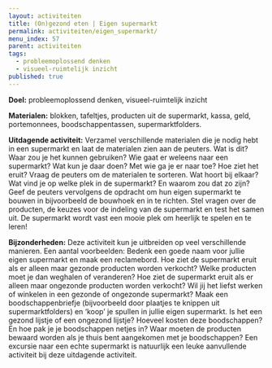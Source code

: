 ```yaml
---
layout: activiteiten
title: (On)gezond eten | Eigen supermarkt
permalink: activiteiten/eigen_supermarkt/
menu_index: 57
parent: activiteiten
tags:
  - probleemoplossend denken
  - visueel-ruimtelijk inzicht 
published: true
---
```


**Doel:** probleemoplossend denken, visueel-ruimtelijk inzicht 

<p style="margin-top: 10px;"/>

**Materialen:** blokken, tafeltjes, producten uit de supermarkt, kassa, geld, portemonnees, boodschappentassen, supermarktfolders.

<p style="margin-top: 10px;"/>

**Uitdagende activiteit:** Verzamel verschillende materialen die je nodig hebt in een supermarkt en laat de materialen zien aan de peuters. Wat is dit? Waar zou je het kunnen gebruiken? Wie gaat er weleens naar een supermarkt? Wat kun je daar doen? Met wie ga je er naar toe? Hoe ziet het eruit? Vraag de peuters om de materialen te sorteren. Wat hoort bij elkaar? Wat vind je op welke plek in de supermarkt? En waarom zou dat zo zijn? Geef de peuters vervolgens de opdracht om hun eigen supermarkt te bouwen in bijvoorbeeld de bouwhoek en in te richten. Stel vragen over de producten, de keuzes voor de indeling van de supermarkt en test het samen uit. De supermarkt wordt vast een mooie plek om heerlijk te spelen en te leren!

<p style="margin-top: 10px;"/>

**Bijzonderheden:** Deze activiteit kun je uitbreiden op veel verschillende manieren. Een aantal voorbeelden: Bedenk een goede naam voor jullie eigen supermarkt en maak een reclamebord. Hoe ziet de supermarkt eruit als er alleen maar gezonde producten worden verkocht? Welke producten moet je dan weghalen of veranderen? Hoe ziet de supermarkt eruit als er alleen maar ongezonde producten worden verkocht? Wil jij het liefst werken of winkelen in een gezonde of ongezonde supermarkt? Maak een boodschappenbriefje (bijvoorbeeld door plaatjes te knippen uit supermarktfolders) en ‘koop’ je spullen in jullie eigen supermarkt. Is het een gezond lijstje of een ongezond lijstje? Hoeveel kosten deze boodschappen? En hoe pak je je boodschappen netjes in? Waar moeten de producten bewaard worden als je thuis bent aangekomen met je boodschappen? Een excursie naar een echte supermarkt is natuurlijk een leuke aanvullende activiteit bij deze uitdagende activiteit.
